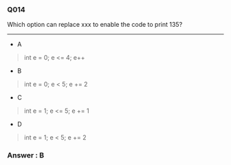 ### Q014

Which option can replace xxx to enable the code to print 135?

---

* A  
> int e = 0; e <= 4; e++  

* B  
> int e = 0; e < 5; e += 2  

* C  
> int e = 1; e <= 5; e += 1  

* D  
> int e = 1; e < 5; e += 2  


### Answer : B